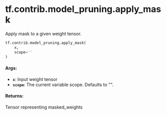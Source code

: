 <div itemscope itemtype="http://developers.google.com/ReferenceObject">
<meta itemprop="name" content="tf.contrib.model_pruning.apply_mask" />
<meta itemprop="path" content="Stable" />
</div>

# tf.contrib.model_pruning.apply_mask

Apply mask to a given weight tensor.

``` python
tf.contrib.model_pruning.apply_mask(
    x,
    scope=''
)
```

<!-- Placeholder for "Used in" -->


#### Args:


* <b>`x`</b>: Input weight tensor
* <b>`scope`</b>: The current variable scope. Defaults to "".

#### Returns:

Tensor representing masked_weights
